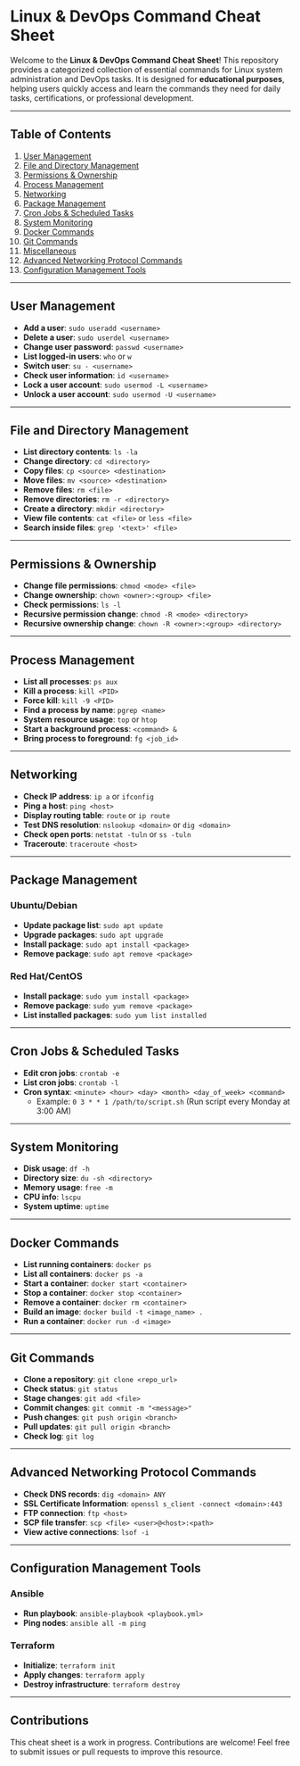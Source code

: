 # Linux & DevOps Command Cheat Sheet

Welcome to the **Linux & DevOps Command Cheat Sheet**! This repository provides a categorized collection of essential commands for Linux system administration and DevOps tasks. It is designed for **educational purposes**, helping users quickly access and learn the commands they need for daily tasks, certifications, or professional development.

---

## Table of Contents
1. [User Management](#user-management)
2. [File and Directory Management](#file-and-directory-management)
3. [Permissions & Ownership](#permissions--ownership)
4. [Process Management](#process-management)
5. [Networking](#networking)
6. [Package Management](#package-management)
7. [Cron Jobs & Scheduled Tasks](#cron-jobs--scheduled-tasks)
8. [System Monitoring](#system-monitoring)
9. [Docker Commands](#docker-commands)
10. [Git Commands](#git-commands)
11. [Miscellaneous](#miscellaneous)
12. [Advanced Networking Protocol Commands](#advanced-networking-protocol-commands)
13. [Configuration Management Tools](#configuration-management-tools)

---

## User Management
- **Add a user**: `sudo useradd <username>`
- **Delete a user**: `sudo userdel <username>`
- **Change user password**: `passwd <username>`
- **List logged-in users**: `who` or `w`
- **Switch user**: `su - <username>`
- **Check user information**: `id <username>`
- **Lock a user account**: `sudo usermod -L <username>`
- **Unlock a user account**: `sudo usermod -U <username>`

---

## File and Directory Management
- **List directory contents**: `ls -la`
- **Change directory**: `cd <directory>`
- **Copy files**: `cp <source> <destination>`
- **Move files**: `mv <source> <destination>`
- **Remove files**: `rm <file>`
- **Remove directories**: `rm -r <directory>`
- **Create a directory**: `mkdir <directory>`
- **View file contents**: `cat <file>` or `less <file>`
- **Search inside files**: `grep '<text>' <file>`

---

## Permissions & Ownership
- **Change file permissions**: `chmod <mode> <file>`
- **Change ownership**: `chown <owner>:<group> <file>`
- **Check permissions**: `ls -l`
- **Recursive permission change**: `chmod -R <mode> <directory>`
- **Recursive ownership change**: `chown -R <owner>:<group> <directory>`

---

## Process Management
- **List all processes**: `ps aux`
- **Kill a process**: `kill <PID>`
- **Force kill**: `kill -9 <PID>`
- **Find a process by name**: `pgrep <name>`
- **System resource usage**: `top` or `htop`
- **Start a background process**: `<command> &`
- **Bring process to foreground**: `fg <job_id>`

---

## Networking
- **Check IP address**: `ip a` or `ifconfig`
- **Ping a host**: `ping <host>`
- **Display routing table**: `route` or `ip route`
- **Test DNS resolution**: `nslookup <domain>` or `dig <domain>`
- **Check open ports**: `netstat -tuln` or `ss -tuln`
- **Traceroute**: `traceroute <host>`

---

## Package Management
### Ubuntu/Debian
- **Update package list**: `sudo apt update`
- **Upgrade packages**: `sudo apt upgrade`
- **Install package**: `sudo apt install <package>`
- **Remove package**: `sudo apt remove <package>`

### Red Hat/CentOS
- **Install package**: `sudo yum install <package>`
- **Remove package**: `sudo yum remove <package>`
- **List installed packages**: `sudo yum list installed`

---

## Cron Jobs & Scheduled Tasks
- **Edit cron jobs**: `crontab -e`
- **List cron jobs**: `crontab -l`
- **Cron syntax**: `<minute> <hour> <day> <month> <day_of_week> <command>`
  - Example: `0 3 * * 1 /path/to/script.sh` (Run script every Monday at 3:00 AM)

---

## System Monitoring
- **Disk usage**: `df -h`
- **Directory size**: `du -sh <directory>`
- **Memory usage**: `free -m`
- **CPU info**: `lscpu`
- **System uptime**: `uptime`

---

## Docker Commands
- **List running containers**: `docker ps`
- **List all containers**: `docker ps -a`
- **Start a container**: `docker start <container>`
- **Stop a container**: `docker stop <container>`
- **Remove a container**: `docker rm <container>`
- **Build an image**: `docker build -t <image_name> .`
- **Run a container**: `docker run -d <image>`

---

## Git Commands
- **Clone a repository**: `git clone <repo_url>`
- **Check status**: `git status`
- **Stage changes**: `git add <file>`
- **Commit changes**: `git commit -m "<message>"`
- **Push changes**: `git push origin <branch>`
- **Pull updates**: `git pull origin <branch>`
- **Check log**: `git log`

---

## Advanced Networking Protocol Commands
- **Check DNS records**: `dig <domain> ANY`
- **SSL Certificate Information**: `openssl s_client -connect <domain>:443`
- **FTP connection**: `ftp <host>`
- **SCP file transfer**: `scp <file> <user>@<host>:<path>`
- **View active connections**: `lsof -i`

---

## Configuration Management Tools
### Ansible
- **Run playbook**: `ansible-playbook <playbook.yml>`
- **Ping nodes**: `ansible all -m ping`

### Terraform
- **Initialize**: `terraform init`
- **Apply changes**: `terraform apply`
- **Destroy infrastructure**: `terraform destroy`

---

## Contributions
This cheat sheet is a work in progress. Contributions are welcome! Feel free to submit issues or pull requests to improve this resource.
